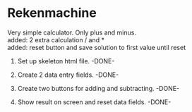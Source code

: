 # Rekenmachine
Very simple calculator. Only plus and minus.<br>
added: 2 extra calculation / and *<br>
added: reset button and save solution to first value until reset


1. Set up skeleton html file. -DONE-

2. Create 2 data entry fields. -DONE-

3. Create two buttons for adding and subtracting. -DONE-

4. Show result on screen and reset data fields. -DONE-
